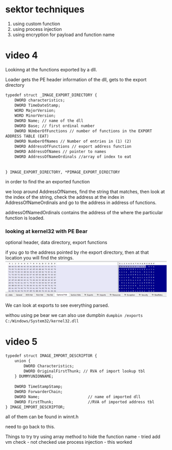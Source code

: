 # sektor techniques

1. using custom function
2. using process injection
3. using encryption for payload and function name


# video 4

Lookinng at the functions exported by a dll.

Loader gets the PE header information of the dll, gets to the export directory
```
typedef struct _IMAGE_EXPORT_DIRECTORY {
    DWORD characteristics;
    DWORD TimeDateStamp;
    WORD MajorVersion;
    WORD MinorVersion;
    DWORD Name; // name of the dll
    DWORD Base; // first ordinal number
    DWORD NUmberOfFunctions // number of functions in the EXPORT ADDRESS TABLE (EAT)
    DWORD NumberOfNames // Number of entries in (1) (2)
    DWORD AddressOfFunctions // export address function
    DWORD AddressOfNames // pointer to names
    DWORD AddressOfNameOrdinals //array of index to eat


} IMAGE_EXPORT_DIRECTORY, *PIMAGE_EXPORT_DIRECTORY

```
in order to find the an exported function

we loop around AddressOfNames, find the string that matches, then look at the index of the string, check the address at the index in AddressOfNameOrdinals and go to the address in address of functions.

addressOfNamedOrdinals contains the address of the where the particular function is loaded.  

### looking at kernel32 with PE Bear

optional header, data directory, export functions

if you go to the address pointed by rhe export directory, then at that location you will find the strings.
![](kernel32_String.png)

We can look at exports to see everything parsed.

withou using pe bear we can also use dumpbin
`dumpbin /exports C:/Windows/System32/kernel32.dll`
  

# video 5

```
typedef struct IMAGE_IMPORT_DESCRIPTOR {
    union {
        DWORD Characteristics;
        DWORD OriginalFirstThunk; // RVA of import lookup tbl  
    } DUMMYUNIONNAME;

    DWORD TimeStampStamp;
    DWORD ForwarderChain;
    DWORD Name;                     // name of imported dll
    DWORD FirstThunk;               //RVA of imported address tbl 
} IMAGE_IMPORT_DESCRIPTOR;
```

all of them can be found in winnt.h
 
need to go back to this.

Things to try
try using array method to hide the function name - tried
add vm check - not checked
use process injection - this worked





